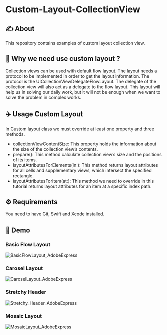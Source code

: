 # Custom-Layout-CollectionView

## ✍️ About
This repository contains examples of custom layout collection view.

## 🤔 Why we need use custom layout ?
 Collection views can be used with default flow layout. The layout needs a protocol to be implemented in order to get the layout information. 
 The protocol is the UICollectionViewDelegateFlowLayout. The delegate of the collection view will also act as a delegate to the flow layout.
 This layout will help us in solving our daily work, but it will not be enough when we want to solve the problem in complex works.
 
 ## ✈️ Usage Custom Layout
  In Custom layout class we must override at least one property and three methods.
  - collectionViewContentSize: This property holds the information about the size of the collection view’s contents.
  - prepare(): This method calculate collection view’s size and the positions of its items.
  - layoutAttributesForElements(in:): This method returns layout attributes for all cells and supplementary views, which intersect the specified rectangle.
  - layoutAttributesForItem(at:): This method we need to override in this tutorial returns layout attributes for an item at a specific index path.
 
 ## ⚙️ Requirements
  You need to have Git, Swift and Xcode installed.
  
 ## 🎥 Demo
  
  ### Basic Flow Layout
![BasicFlowLayout_AdobeExpress](https://user-images.githubusercontent.com/106486885/199509312-8b06c9ff-e8c1-413a-9d07-4a7539f366e4.gif)
  ### Carosel Layout
![CaroselLayout_AdobeExpress](https://user-images.githubusercontent.com/106486885/199509813-d171193f-9381-4c66-8570-639ded76d9ef.gif)
  ### Stretchy Header 
![Stretchy_Header_AdobeExpress](https://user-images.githubusercontent.com/106486885/199510214-c48b3e72-cbbe-4961-8037-fbbeac13fd24.gif)
  ### Mosaic Layout
![MosaicLayout_AdobeExpress](https://user-images.githubusercontent.com/106486885/199507767-38608009-4ea9-459f-9f23-b9af81eac3c0.gif)



